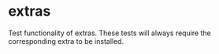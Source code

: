 <!--
SPDX-FileCopyrightText: 2021 The eminus developers
SPDX-License-Identifier: Apache-2.0
-->
# extras

Test functionality of extras. These tests will always require the corresponding extra to be installed.
